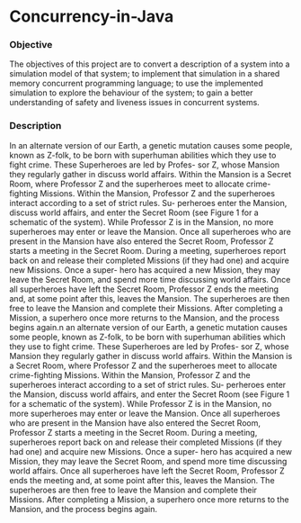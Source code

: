# Concurrency-in-Java

### Objective
The objectives of this project are to convert a description of a system into a simulation model of that system; to implement that simulation in a shared memory concurrent programming language; to use the implemented simulation to explore the behaviour of the system; to gain a better understanding of safety and liveness issues in concurrent systems.

### Description
In an alternate version of our Earth, a genetic mutation causes some people, known as Z-folk, to be
born with superhuman abilities which they use to fight crime. These Superheroes are led by Profes-
sor Z, whose Mansion they regularly gather in discuss world affairs. Within the Mansion is a Secret
Room, where Professor Z and the superheroes meet to allocate crime-fighting Missions.
Within the Mansion, Professor Z and the superheroes interact according to a set of strict rules. Su-
perheroes enter the Mansion, discuss world affairs, and enter the Secret Room (see Figure 1 for a
schematic of the system). While Professor Z is in the Mansion, no more superheroes may enter or
leave the Mansion. Once all superheroes who are present in the Mansion have also entered the Secret
Room, Professor Z starts a meeting in the Secret Room. During a meeting, superheroes report back
on and release their completed Missions (if they had one) and acquire new Missions. Once a super-
hero has acquired a new Mission, they may leave the Secret Room, and spend more time discussing
world affairs. Once all superheroes have left the Secret Room, Professor Z ends the meeting and, at
some point after this, leaves the Mansion. The superheroes are then free to leave the Mansion and
complete their Missions. After completing a Mission, a superhero once more returns to the Mansion,
and the process begins again.n an alternate version of our Earth, a genetic mutation causes some people, known as Z-folk, to be
born with superhuman abilities which they use to fight crime. These Superheroes are led by Profes-
sor Z, whose Mansion they regularly gather in discuss world affairs. Within the Mansion is a Secret
Room, where Professor Z and the superheroes meet to allocate crime-fighting Missions.
Within the Mansion, Professor Z and the superheroes interact according to a set of strict rules. Su-
perheroes enter the Mansion, discuss world affairs, and enter the Secret Room (see Figure 1 for a
schematic of the system). While Professor Z is in the Mansion, no more superheroes may enter or
leave the Mansion. Once all superheroes who are present in the Mansion have also entered the Secret
Room, Professor Z starts a meeting in the Secret Room. During a meeting, superheroes report back
on and release their completed Missions (if they had one) and acquire new Missions. Once a super-
hero has acquired a new Mission, they may leave the Secret Room, and spend more time discussing
world affairs. Once all superheroes have left the Secret Room, Professor Z ends the meeting and, at
some point after this, leaves the Mansion. The superheroes are then free to leave the Mansion and
complete their Missions. After completing a Mission, a superhero once more returns to the Mansion,
and the process begins again.
